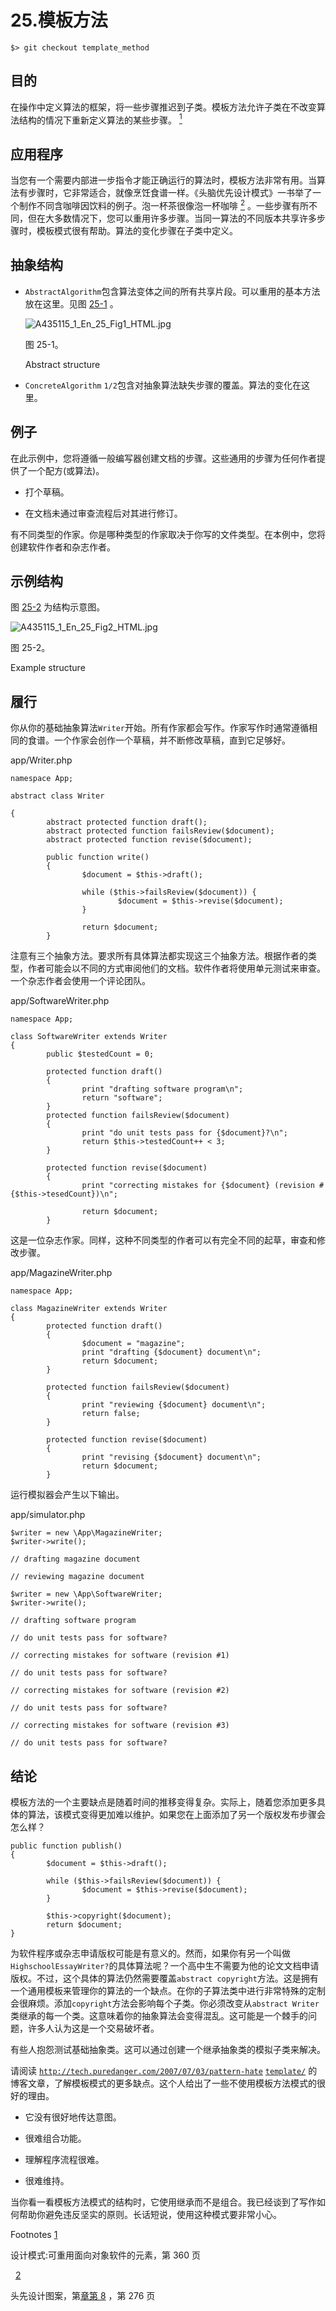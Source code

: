 # 25.模板方法

```
$> git checkout template_method

```

## 目的

在操作中定义算法的框架，将一些步骤推迟到子类。模板方法允许子类在不改变算法结构的情况下重新定义算法的某些步骤。 [<sup>1</sup>](#Fn1)

## 应用程序

当您有一个需要内部进一步指令才能正确运行的算法时，模板方法非常有用。当算法有步骤时，它非常适合，就像烹饪食谱一样。《头脑优先设计模式》一书举了一个制作不同含咖啡因饮料的例子。泡一杯茶很像泡一杯咖啡 [<sup>2</sup>](#Fn2) 。一些步骤有所不同，但在大多数情况下，您可以重用许多步骤。当同一算法的不同版本共享许多步骤时，模板模式很有帮助。算法的变化步骤在子类中定义。

## 抽象结构

*   `AbstractAlgorithm`包含算法变体之间的所有共享片段。可以重用的基本方法放在这里。见图 [25-1](#Fig1) 。

    ![A435115_1_En_25_Fig1_HTML.jpg](A435115_1_En_25_Fig1_HTML.jpg)

    图 25-1。

    Abstract structure
*   `ConcreteAlgorithm` `1/2`包含对抽象算法缺失步骤的覆盖。算法的变化在这里。

## 例子

在此示例中，您将遵循一般编写器创建文档的步骤。这些通用的步骤为任何作者提供了一个配方(或算法)。

*   打个草稿。

*   在文档未通过审查流程后对其进行修订。

有不同类型的作家。你是哪种类型的作家取决于你写的文件类型。在本例中，您将创建软件作者和杂志作者。

## 示例结构

图 [25-2](#Fig2) 为结构示意图。

![A435115_1_En_25_Fig2_HTML.jpg](A435115_1_En_25_Fig2_HTML.jpg)

图 25-2。

Example structure

## 履行

你从你的基础抽象算法`Writer`开始。所有作家都会写作。作家写作时通常遵循相同的食谱。一个作家会创作一个草稿，并不断修改草稿，直到它足够好。

app/Writer.php

```
namespace App;

abstract class Writer

{
        abstract protected function draft();
        abstract protected function failsReview($document);
        abstract protected function revise($document);

        public function write()
        {
                $document = $this->draft();

                while ($this->failsReview($document)) {
                        $document = $this->revise($document);
                }

                return $document;
        }

```

注意有三个抽象方法。要求所有具体算法都实现这三个抽象方法。根据作者的类型，作者可能会以不同的方式审阅他们的文档。软件作者将使用单元测试来审查。一个杂志作者会使用一个评论团队。

app/SoftwareWriter.php

```
namespace App;

class SoftwareWriter extends Writer
{
        public $testedCount = 0;

        protected function draft()
        {
                print "drafting software program\n";
                return "software";
        }
        protected function failsReview($document)
        {
                print "do unit tests pass for {$document}?\n";
                return $this->testedCount++ < 3;
        }

        protected function revise($document)
        {
                print "correcting mistakes for {$document} (revision #{$this->tesedCount})\n";

                return $document;
        }

```

这是一位杂志作家。同样，这种不同类型的作者可以有完全不同的起草，审查和修改步骤。

app/MagazineWriter.php

```
namespace App;

class MagazineWriter extends Writer
{
        protected function draft()
        {
                $document = "magazine";
                print "drafting {$document} document\n";
                return $document;
        }

        protected function failsReview($document)
        {
                print "reviewing {$document} document\n";
                return false;
        }

        protected function revise($document)
        {
                print "revising {$document} document\n";
                return $document;
        }

```

运行模拟器会产生以下输出。

app/simulator.php

```
$writer = new \App\MagazineWriter;
$writer->write();

// drafting magazine document

// reviewing magazine document

$writer = new \App\SoftwareWriter;
$writer->write();

// drafting software program

// do unit tests pass for software?

// correcting mistakes for software (revision #1)

// do unit tests pass for software?

// correcting mistakes for software (revision #2)

// do unit tests pass for software?

// correcting mistakes for software (revision #3)

// do unit tests pass for software?

```

## 结论

模板方法的一个主要缺点是随着时间的推移变得复杂。实际上，随着您添加更多具体的算法，该模式变得更加难以维护。如果您在上面添加了另一个版权发布步骤会怎么样？

```
public function publish()
{
        $document = $this->draft();

        while ($this->failsReview($document)) {
                $document = $this->revise($document);
        }

        $this->copyright($document);
        return $document;
}

```

为软件程序或杂志申请版权可能是有意义的。然而，如果你有另一个叫做`HighschoolEssayWriter?`的具体算法呢？一个高中生不需要为他的论文文档申请版权。不过，这个具体的算法仍然需要覆盖`abstract copyright`方法。这是拥有一个通用模板来管理你的算法的一个缺点。在你的子算法类中进行非常特殊的定制会很麻烦。添加`copyright`方法会影响每个子类。你必须改变从`abstract Writer`类继承的每一个类。这意味着你的抽象算法会变得混乱。这可能是一个棘手的问题，许多人认为这是一个交易破坏者。

有些人抱怨测试基础抽象类。这可以通过创建一个继承抽象类的模拟子类来解决。

请阅读 [`http://tech.puredanger.com/2007/07/03/pattern-hate`](http://tech.puredanger.com/2007/07/03/pattern-hate) [`template/`](http://tech.puredanger.com/2007/07/03/pattern-hate-template/) 的博客文章，了解模板模式的更多缺点。这个人给出了一些不使用模板方法模式的很好的理由。

*   它没有很好地传达意图。

*   很难组合功能。

*   理解程序流程很难。

*   很难维持。

当你看一看模板方法模式的结构时，它使用继承而不是组合。我已经谈到了写作如何帮助你避免违反坚实的原则。长话短说，使用这种模式要非常小心。

Footnotes [1](#Fn1_source)

设计模式:可重用面向对象软件的元素，第 360 页

  [2](#Fn2_source)

头先设计图案，第[章第 8](08.html) ，第 276 页